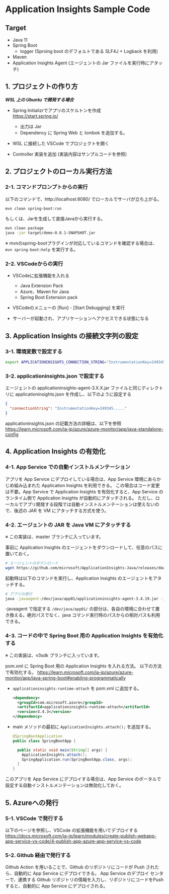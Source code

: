 # Application Insights Sample Code
## Target
* Java 11 
* Spring Boot
  * logger (Sproing boot のデフォルトである SLF4J + Logback を利用)
* Maven
* Application Insights Agent (エージェントの Jar ファイルを実行時にアタッチ)

## 1. プロジェクトの作り方
***WSL 上の Ubuntu で開発する場合***

* Spring Initializrでアプリのスケルトンを作成   
  https://start.spring.io/
  * 出力は Jar
  * Dependency に Spring Web と lombok を追加する。

* WSL に接続した VSCode でプロジェクトを開く

* Controller 実装を追加 (実装内容はサンプルコードを参照)

## 2. プロジェクトのローカル実行方法
### 2-1. コマンドプロンプトからの実行


以下のコマンドで、http://localhost:8080/ でローカルでサーバが立ち上がる。

``` bash
mvn clean spring-boot:run 
```

もしくは、Jarを生成して直接Javaから実行する。

``` bash
mvn clean package
java -jar target/demo-0.0.1-SNAPSHOT.jar
```

※ mvnのspring-bootプラグインが対応しているコマンドを確認する場合は、```mvn spring-boot:help``` を実行する。

### 2-2. VSCodeからの実行
* VSCodeに拡張機能を入れる
  * Java Extension Pack
  * Azure、Maven for Java
  * Spring Boot Extension pack

* VSCodeのメニューの [Run] - [Start Debugging] を実行

* サーバーが起動され、アプリケーションへアクセスできる状態になる

## 3. Application Insights の接続文字列の設定
### 3-1. 環境変数で設定する
``` bash
export APPLICATIONINSIGHTS_CONNECTION_STRING="InstrumentationKey=249345....."
```

### 3-2. applicationinsights.json で設定する
エージェントの applicationinsights-agent-3.X.X.jar ファイルと同じディレクトリに applicationinsights.json を作成し、以下のように設定する

``` JSON
{
  "connectionString": "InstrumentationKey=249345....."
}
```
applicationinsights.json の記載方法の詳細は、以下を参照
https://learn.microsoft.com/ja-jp/azure/azure-monitor/app/java-standalone-config



## 4. Application Insights の有効化
### 4-1. App Service での自動インストルメンテーション
アプリを App Service にデプロイしている場合は、App Service 環境にあらかじめ組み込まれた Application Insights を利用できる。
この場合はコード変更は不要。App Service で Application Insights を有効化すると、App Service のランタイム側で Application Insights が自動的にアタッチされる。
ただし、ローカルでアプリ開発する段階では自動インストルメンテーションは使えないので、後述の JAR を VM にアタッチする方式を使う。

### 4-2. エージェントの JAR を Java VM にアタッチする
※ この実装は、master ブランチに入っています。

事前に Application Insights のエージェントをダウンロードして、任意のパスに置いておく。
``` Bash
# エージェントのダウンロード 
wget https://github.com/microsoft/ApplicationInsights-Java/releases/download/3.4.19/applicationinsights-agent-3.4.19.jar
```

起動時は以下のコマンドを実行し、Application Insights のエージェントをアタッチする。

``` Bash
# アプリの実行
java -javaagent:/dev/java/app01/applicationinsights-agent-3.4.19.jar -jar target/demo-0.0.1-SNAPSHOT.jar
```

-javaagent で指定する ```/dev/java/app01/``` の部分は、各自の環境に合わせて置き換える。絶対パスでなく、java コマンド実行時のパスからの相対パスも利用できる。


### 4-3. コードの中で Spring Boot 用の Application Insights を有効化する
※ この実装は、v3sdk ブランチに入っています。

pom.xml に Spring Boot 用の Application Insights を入れる方法。
以下の方法で有効化する。
https://learn.microsoft.com/ja-jp/azure/azure-monitor/app/java-spring-boot#enabling-programmatically

  * ```applicationinsights-runtime-attach``` を pom.xml に追加する。
    ``` XML
    <dependency>
      <groupId>com.microsoft.azure</groupId>
      <artifactId>applicationinsights-runtime-attach</artifactId>
      <version>3.4.3</version>
    </dependency>
    ```
  * main メソッドの最初に ```ApplicationInsights.attach();``` を追加する。
    ``` Java
    @SpringBootApplication
    public class SpringBootApp {

      public static void main(String[] args) {
        ApplicationInsights.attach();
        SpringApplication.run(SpringBootApp.class, args);
      }
    }
    ```
このアプリを App Service にデプロイする場合は、App Service のポータルで設定する自動インストルメンテーションは無効化しておく。


## 5. Azureへの発行
### 5-1. VSCode で発行する
以下のページを参照し、VSCode の拡張機能を用いてデプロイする
https://docs.microsoft.com/ja-jp/learn/modules/create-publish-webapp-app-service-vs-code/4-publish-app-azure-app-service-vs-code


### 5-2. Github 経由で発行する
Github Action を用いることで、Github のリポジトリにコードが Push されたら、自動的に App Service にデプロイできる。
App Service のデプロイ センターで、連携する Github リポジトリの情報を入力し、リポジトリにコードをPushすると、自動的に App Service にデプロイされる。
